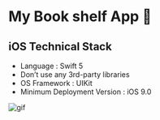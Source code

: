 # My Book shelf App 📖

## iOS Technical Stack
* Language : Swift 5
* Don’t use any 3rd-party libraries
* OS Framework : UIKit
* Minimum Deployment Version : iOS 9.0


![gif](mybook.gif)
